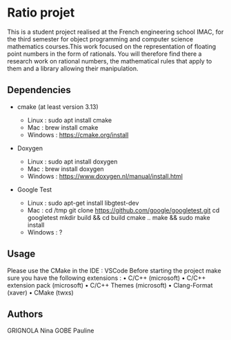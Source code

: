 # Ratio projet

This is a student project realised at the French engineering school IMAC, for the third semester for object programming and computer science mathematics courses.This work focused on the representation of floating point numbers in the form of rationals. You will therefore find there a research work on rational numbers, the mathematical rules that apply to them and a library allowing their manipulation.

## Dependencies
* cmake (at least version  3.13)

  - Linux : sudo apt install cmake
  - Mac : brew install cmake
  - Windows : https://cmake.org/install


* Doxygen

  - Linux : sudo apt install doxygen
  - Mac : brew install doxygen
  - Windows : https://www.doxygen.nl/manual/install.html


* Google Test

  - Linux : sudo apt-get install libgtest-dev
  - Mac : 
            cd /tmp
            git clone https://github.com/google/googletest.git
            cd googletest
            mkdir build && cd build
            cmake ..
            make && sudo make install
  - Windows : ?

## Usage
Please use the CMake in the IDE : VSCode
Before starting the project make sure you have the following extensions :
• C/C++ (microsoft)
• C/C++ extension pack (microsoft)
• C/C++ Themes (microsoft)
• Clang-Format (xaver)
• CMake (twxs)


## Authors
GRIGNOLA Nina
GOBE Pauline